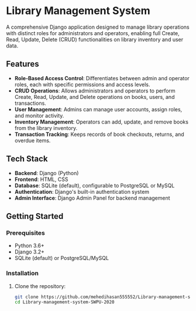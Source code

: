# Library Management System

A comprehensive Django application designed to manage library operations with distinct roles for administrators and operators, enabling full Create, Read, Update, Delete (CRUD) functionalities on library inventory and user data.

## Features

- **Role-Based Access Control**: Differentiates between admin and operator roles, each with specific permissions and access levels.
- **CRUD Operations**: Allows administrators and operators to perform Create, Read, Update, and Delete operations on books, users, and transactions.
- **User Management**: Admins can manage user accounts, assign roles, and monitor activity.
- **Inventory Management**: Operators can add, update, and remove books from the library inventory.
- **Transaction Tracking**: Keeps records of book checkouts, returns, and overdue items.

## Tech Stack

- **Backend**: Django (Python)
- **Frontend**: HTML, CSS
- **Database**: SQLite (default), configurable to PostgreSQL or MySQL
- **Authentication**: Django's built-in authentication system
- **Admin Interface**: Django Admin Panel for backend management

## Getting Started

### Prerequisites

- Python 3.6+
- Django 3.2+
- SQLite (default) or PostgreSQL/MySQL

### Installation

1. Clone the repository:
   ```bash
   git clone https://github.com/mehedihasan555552/Library-management-system-SWPU-2020.git
   cd Library-management-system-SWPU-2020
